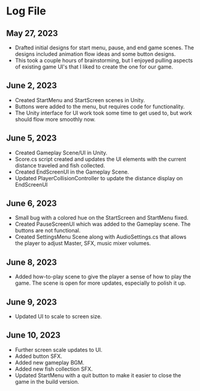 # Log File

## May 27, 2023
* Drafted initial designs for start menu, pause, and end game scenes. The designs included animation flow ideas and some button designs.
* This took a couple hours of brainstorming, but I enjoyed pulling aspects of existing game UI's that I liked to create the one for our game.

## June 2, 2023
* Created StartMenu and StartScreen scenes in Unity.
* Buttons were added to the menu, but requires code for functionality.
* The Unity interface for UI work took some time to get used to, but work should flow more smoothly now.

## June 5, 2023
* Created Gameplay Scene/UI in Unity.
* Score.cs script created and updates the UI elements with the current distance traveled and fish collected.
* Created EndScreenUI in the Gameplay Scene.
* Updated PlayerCollisionController to update the distance display on EndScreenUI

## June 6, 2023
* Small bug with a colored hue on the StartScreen and StartMenu fixed.
* Created PauseScreenUI which was added to the Gameplay scene. The buttons are not functional.
* Created SettingsMenu Scene along with AudioSettings.cs that allows the player to adjust Master, SFX, music mixer volumes. 

## June 8, 2023
* Added how-to-play scene to give the player a sense of how to play the game. The scene is open for more updates, especially to polish it up. 

## June 9, 2023
* Updated UI to scale to screen size.

## June 10, 2023
* Further screen scale updates to UI.
* Added button SFX.
* Added new gameplay BGM.
* Added new fish collection SFX.
* Updated StartMenu with a quit button to make it easier to close the game in the build version.